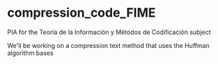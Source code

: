 # compression_code_FIME
PIA for the Teoría de la Información y Métodos de Codificación subject

We'll be working on a compression text method that uses the Huffman algorithm bases
